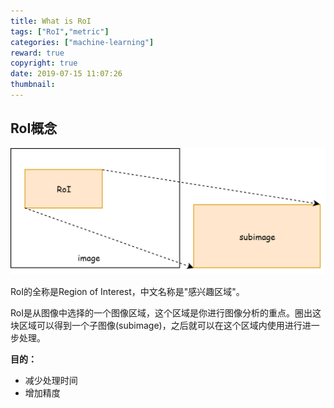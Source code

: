 ```yaml
---
title: What is RoI
tags: ["RoI","metric"]
categories: ["machine-learning"]
reward: true
copyright: true
date: 2019-07-15 11:07:26
thumbnail:
---
```






<!--more-->

## RoI概念

![](./what-is-RoI/featured.png)

RoI的全称是Region of Interest，中文名称是"感兴趣区域"。

RoI是从图像中选择的一个图像区域，这个区域是你进行图像分析的重点。圈出这块区域可以得到一个子图像(subimage)，之后就可以在这个区域内使用进行进一步处理。

**目的：**

- 减少处理时间
- 增加精度